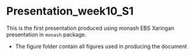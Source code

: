 # Presentation_week10_S1

This is the first presentation produced using monash EBS Xaringan presentation in `monash` package.  



- The figure folder contain all figures used in producing the document 


  
  
  
  




